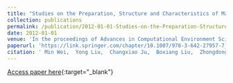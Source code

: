 ```yaml
---
title: "Studies on the Preparation, Structure and Characteristics of Magnetic Starch"
collection: publications
permalink: /publication/2012-01-01-Studies-on-the-Preparation-Structure-and-Characteristics-of-Magnetic-Starch
date: 2012-01-01
venue: 'In the proceedings of Advances in Computational Environment Science'
paperurl: 'https://link.springer.com/chapter/10.1007/978-3-642-27957-7_47'
citation: ' Min Wei,  Yong Liu,  Changxiao Ju,  Boxiang Liu,  Zhongdong Liu, &quot;Studies on the Preparation, Structure and Characteristics of Magnetic Starch.&quot; In the proceedings of Advances in Computational Environment Science, 2012.'
---
```

[Access paper here](https://link.springer.com/chapter/10.1007/978-3-642-27957-7_47){:target="_blank"}
